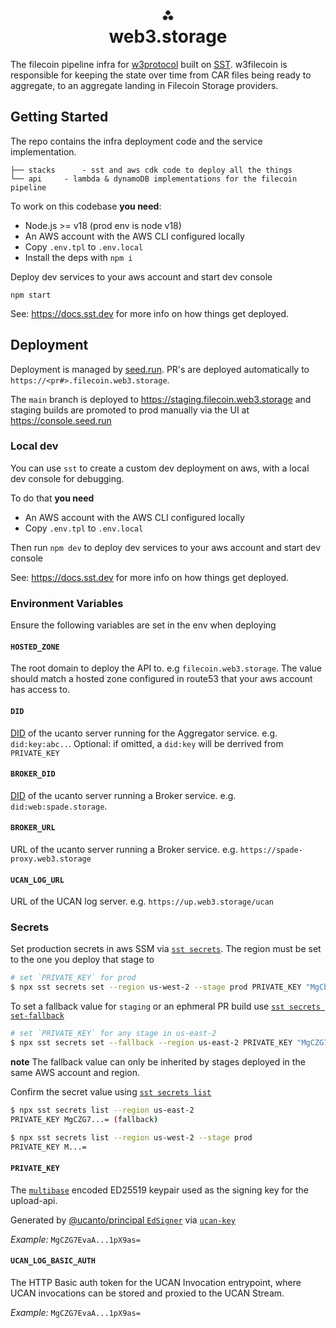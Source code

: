 <h1 align="center">⁂<br/>web3.storage</h1>
<p align="center">

The filecoin pipeline infra for [w3protocol] built on [SST]. w3filecoin is responsible for keeping the state over time from CAR files being ready to aggregate, to an aggregate landing in Filecoin Storage providers.

## Getting Started

The repo contains the infra deployment code and the service implementation.

```
├── stacks      - sst and aws cdk code to deploy all the things
└── api     - lambda & dynamoDB implementations for the filecoin pipeline
```

To work on this codebase **you need**:

- Node.js >= v18 (prod env is node v18)
- An AWS account with the AWS CLI configured locally
- Copy `.env.tpl` to `.env.local`
- Install the deps with `npm i`

Deploy dev services to your aws account and start dev console

```console
npm start
```

See: https://docs.sst.dev for more info on how things get deployed.

## Deployment 

Deployment is managed by [seed.run]. PR's are deployed automatically to `https://<pr#>.filecoin.web3.storage`. 

The `main` branch is deployed to https://staging.filecoin.web3.storage and staging builds are promoted to prod manually via the UI at https://console.seed.run

### Local dev

You can use `sst` to create a custom dev deployment on aws, with a local dev console for debugging.

To do that **you need**

- An AWS account with the AWS CLI configured locally
- Copy `.env.tpl` to `.env.local`

Then run `npm dev` to deploy dev services to your aws account and start dev console

See: https://docs.sst.dev for more info on how things get deployed.

### Environment Variables

Ensure the following variables are set in the env when deploying

#### `HOSTED_ZONE`

The root domain to deploy the API to. e.g `filecoin.web3.storage`. The value should match a hosted zone configured in route53 that your aws account has access to.

#### `DID`

[DID](https://www.w3.org/TR/did-core/) of the ucanto server running for the Aggregator service. e.g. `did:key:abc..`. Optional: if omitted, a `did:key` will be derrived from `PRIVATE_KEY`

#### `BROKER_DID`

[DID](https://www.w3.org/TR/did-core/) of the ucanto server running a Broker service. e.g. `did:web:spade.storage`.

#### `BROKER_URL`

URL of the ucanto server running a Broker service. e.g. `https://spade-proxy.web3.storage`

#### `UCAN_LOG_URL`

URL of the UCAN log server. e.g. `https://up.web3.storage/ucan`

### Secrets

Set production secrets in aws SSM via [`sst secrets`](https://docs.sst.dev/config#sst-secrets). The region must be set to the one you deploy that stage to

```sh
# set `PRIVATE_KEY` for prod
$ npx sst secrets set --region us-west-2 --stage prod PRIVATE_KEY "MgCblCY...="
```

To set a fallback value for `staging` or an ephmeral PR build use [`sst secrets set-fallback`](https://docs.sst.dev/config#fallback-values)

```sh
# set `PRIVATE_KEY` for any stage in us-east-2
$ npx sst secrets set --fallback --region us-east-2 PRIVATE_KEY "MgCZG7...="
```

**note** The fallback value can only be inherited by stages deployed in the same AWS account and region.

Confirm the secret value using [`sst secrets list`](https://docs.sst.dev/config#sst-secrets)

```sh
$ npx sst secrets list --region us-east-2
PRIVATE_KEY MgCZG7...= (fallback)

$ npx sst secrets list --region us-west-2 --stage prod
PRIVATE_KEY M...=
```

#### `PRIVATE_KEY`

The [`multibase`](https://github.com/multiformats/multibase) encoded ED25519 keypair used as the signing key for the upload-api.

Generated by [@ucanto/principal `EdSigner`](https://github.com/web3-storage/ucanto) via [`ucan-key`](https://www.npmjs.com/package/ucan-key)

_Example:_ `MgCZG7EvaA...1pX9as=`

#### `UCAN_LOG_BASIC_AUTH`

The HTTP Basic auth token for the UCAN Invocation entrypoint, where UCAN invocations can be stored and proxied to the UCAN Stream.

_Example:_ `MgCZG7EvaA...1pX9as=`

</p>

[SST]: https://sst.dev
[seed.run]: https://seed.run
[w3protocol]: https://github.com/web3-storage/w3protocol